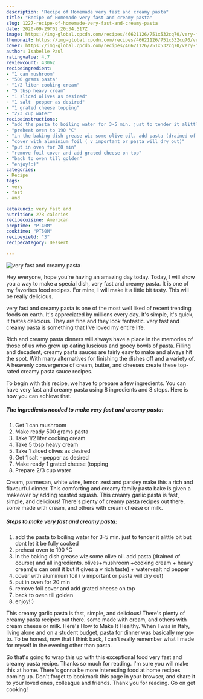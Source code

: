 ```yaml
---
description: "Recipe of Homemade very fast and creamy pasta"
title: "Recipe of Homemade very fast and creamy pasta"
slug: 1227-recipe-of-homemade-very-fast-and-creamy-pasta
date: 2020-09-29T02:20:34.517Z
image: https://img-global.cpcdn.com/recipes/46621126/751x532cq70/very-fast-and-creamy-pasta-recipe-main-photo.jpg
thumbnail: https://img-global.cpcdn.com/recipes/46621126/751x532cq70/very-fast-and-creamy-pasta-recipe-main-photo.jpg
cover: https://img-global.cpcdn.com/recipes/46621126/751x532cq70/very-fast-and-creamy-pasta-recipe-main-photo.jpg
author: Isabelle Paul
ratingvalue: 4.7
reviewcount: 43062
recipeingredient:
- "1 can mushroom"
- "500 grams pasta"
- "1/2 liter cooking cream"
- "5 tbsp heavy cream"
- "1 sliced olives as desired"
- "1 salt  pepper as desired"
- "1 grated cheese topping"
- "2/3 cup water"
recipeinstructions:
- "add the pasta to boiling water for 3-5 min. just to tender it alittle bit but dont let it be fully cooked"
- "preheat oven to 190 °C"
- "in the baking dish grease wiz some olive oil. add pasta (drained of course) and all ingredients. olives+mushroom +cooking cream + heavy cream( u can omit it but it gives a v rich taste) + water+salt nd pepper"
- "cover with aluminium foil ( v important or pasta will dry out)"
- "put in oven for 20 min"
- "remove foil cover and add grated cheese on top"
- "back to oven till golden"
- "enjoy!:)"
categories:
- Recipe
tags:
- very
- fast
- and

katakunci: very fast and 
nutrition: 278 calories
recipecuisine: American
preptime: "PT40M"
cooktime: "PT50M"
recipeyield: "3"
recipecategory: Dessert

---
```



![very fast and creamy pasta](https://img-global.cpcdn.com/recipes/46621126/751x532cq70/very-fast-and-creamy-pasta-recipe-main-photo.jpg)

Hey everyone, hope you're having an amazing day today. Today, I will show you a way to make a special dish, very fast and creamy pasta. It is one of my favorites food recipes. For mine, I will make it a little bit tasty. This will be really delicious.

very fast and creamy pasta is one of the most well liked of recent trending foods on earth. It's appreciated by millions every day. It's simple, it's quick, it tastes delicious. They are fine and they look fantastic. very fast and creamy pasta is something that I've loved my entire life.

Rich and creamy pasta dinners will always have a place in the memories of those of us who grew up eating luscious and gooey bowls of pasta. Filling and decadent, creamy pasta sauces are fairly easy to make and always hit the spot. With many alternatives for finishing the dishes off and a variety of. A heavenly convergence of cream, butter, and cheeses create these top-rated creamy pasta sauce recipes.


To begin with this recipe, we have to prepare a few ingredients. You can have very fast and creamy pasta using 8 ingredients and 8 steps. Here is how you can achieve that.

<!--inarticleads1-->

##### The ingredients needed to make very fast and creamy pasta:

1. Get 1 can mushroom
1. Make ready 500 grams pasta
1. Take 1/2 liter cooking cream
1. Take 5 tbsp heavy cream
1. Take 1 sliced olives as desired
1. Get 1 salt - pepper as desired
1. Make ready 1 grated cheese (topping
1. Prepare 2/3 cup water


Cream, parmesan, white wine, lemon zest and parsley make this a rich and flavourful dinner. This comforting and creamy family pasta bake is given a makeover by adding roasted squash. This creamy garlic pasta is fast, simple, and delicious! There&#39;s plenty of creamy pasta recipes out there. some made with cream, and others with cream cheese or milk. 

<!--inarticleads2-->

##### Steps to make very fast and creamy pasta:

1. add the pasta to boiling water for 3-5 min. just to tender it alittle bit but dont let it be fully cooked
1. preheat oven to 190 °C
1. in the baking dish grease wiz some olive oil. add pasta (drained of course) and all ingredients. olives+mushroom +cooking cream + heavy cream( u can omit it but it gives a v rich taste) + water+salt nd pepper
1. cover with aluminium foil ( v important or pasta will dry out)
1. put in oven for 20 min
1. remove foil cover and add grated cheese on top
1. back to oven till golden
1. enjoy!:)


This creamy garlic pasta is fast, simple, and delicious! There&#39;s plenty of creamy pasta recipes out there. some made with cream, and others with cream cheese or milk. Here&#39;s How to Make It Healthy. When I was in Italy, living alone and on a student budget, pasta for dinner was basically my go-to. To be honest, now that I think back, I can&#39;t really remember what I made for myself in the evening other than pasta. 

So that's going to wrap this up with this exceptional food very fast and creamy pasta recipe. Thanks so much for reading. I'm sure you will make this at home. There's gonna be more interesting food at home recipes coming up. Don't forget to bookmark this page in your browser, and share it to your loved ones, colleague and friends. Thank you for reading. Go on get cooking!
